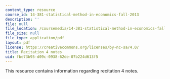 ```yaml
---
content_type: resource
course_id: 14-381-statistical-method-in-economics-fall-2013
description: ''
file: null
file_location: /coursemedia/14-381-statistical-method-in-economics-fall-2013/fbe73b95d09c093862de07b224d613f5_MIT14_381F13_Recitation4.pdf
file_size: null
file_type: application/pdf
layout: pdf
license: https://creativecommons.org/licenses/by-nc-sa/4.0/
title: Recitation 4 notes
uid: fbe73b95-d09c-0938-62de-07b224d613f5
---
```

This resource contains information regarding recitation 4 notes. 